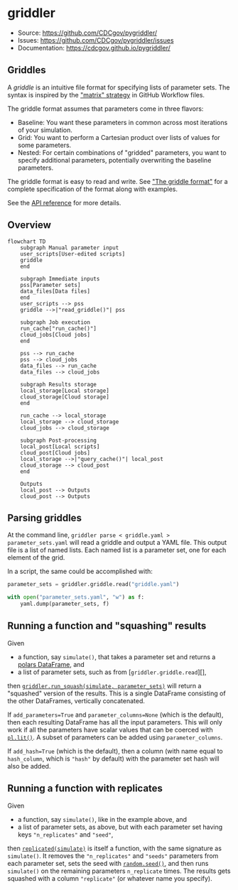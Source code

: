 # griddler

- Source: <https://github.com/CDCgov/pygriddler/>
- Issues: <https://github.com/CDCgov/pygriddler/issues>
- Documentation: <https://cdcgov.github.io/pygriddler/>

## Griddles

A _griddle_ is an intuitive file format for specifying lists of parameter sets. The syntax is inspired by the ["matrix" strategy](https://docs.github.com/en/actions/using-workflows/workflow-syntax-for-github-actions#jobsjob_idstrategymatrix) in GitHub Workflow files.

The griddle format assumes that parameters come in three flavors:

- Baseline: You want these parameters in common across most iterations of your simulation.
- Grid: You want to perform a Cartesian product over lists of values for some parameters.
- Nested: For certain combinations of "gridded" parameters, you want to specify additional parameters, potentially overwriting the baseline parameters.

The griddle format is easy to read and write. See ["The griddle format"](griddle.md) for a complete specification of the format along with examples.

See the [API reference](reference.md) for more details.

## Overview

```mermaid
flowchart TD
    subgraph Manual parameter input
    user_scripts[User-edited scripts]
    griddle
    end

    subgraph Immediate inputs
    pss[Parameter sets]
    data_files[Data files]
    end
    user_scripts --> pss
    griddle -->|"read_griddle()"| pss

    subgraph Job execution
    run_cache["run_cache()"]
    cloud_jobs[Cloud jobs]
    end

    pss --> run_cache
    pss --> cloud_jobs
    data_files --> run_cache
    data_files --> cloud_jobs

    subgraph Results storage
    local_storage[Local storage]
    cloud_storage[Cloud storage]
    end

    run_cache --> local_storage
    local_storage --> cloud_storage
    cloud_jobs --> cloud_storage

    subgraph Post-processing
    local_post[Local scripts]
    cloud_post[Cloud jobs]
    local_storage -->|"query_cache()"| local_post
    cloud_storage --> cloud_post
    end

    Outputs
    local_post --> Outputs
    cloud_post --> Outputs
```

## Parsing griddles

At the command line, `griddler parse < griddle.yaml > parameter_sets.yaml` will read a griddle and output a YAML file. This output file is a list of named lists. Each named list is a parameter set, one for each element of the grid.

In a script, the same could be accomplished with:

```python
parameter_sets = griddler.griddle.read("griddle.yaml")

with open("parameter_sets.yaml", "w") as f:
    yaml.dump(parameter_sets, f)
```

## Running a function and "squashing" results

Given

- a function, say `simulate()`, that takes a parameter set and returns a [polars DataFrame](https://docs.pola.rs/py-polars/html/reference/dataframe/index.html), and
- a list of parameter sets, such as from [`griddler.griddle.read`][],

then [`griddler.run_squash(simulate, parameter_sets)`](reference.md#griddler.run_squash) will return a "squashed" version of the results. This is a single DataFrame consisting of the other DataFrames, vertically concatenated.

If `add_parameters=True` and `parameter_columns=None` (which is the default), then each resulting DataFrame has all the input parameters. This will only work if all the parameters have scalar values that can be coerced with [`pl.lit()`](https://docs.pola.rs/api/python/stable/reference/expressions/api/polars.lit.html). A subset of parameters can be added using `parameter_columns`.

If `add_hash=True` (which is the default), then a column (with name equal to `hash_column`, which is `"hash"` by default) with the parameter set hash will also be added.

## Running a function with replicates

Given

- a function, say `simulate()`, like in the example above, and
- a list of parameter sets, as above, but with each parameter set having keys `"n_replicates"` and `"seed"`,

then [`replicated(simulate)`](reference.md#griddler.replicated) is itself a function, with the same signature as `simulate()`. It removes the `"n_replicates"` and `"seeds"` parameters from each parameter set, sets the seed with [`random.seed()`](https://docs.python.org/3/library/random.html#random.seed), and then runs `simulate()` on the remaining parameters `n_replicate` times. The results gets squashed with a column `"replicate"` (or whatever name you specify).
